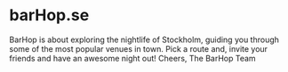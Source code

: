 barHop.se
=========

BarHop is about exploring the nightlife of Stockholm, guiding you through some of the most popular venues in town. Pick a route and, invite your friends and have an awesome night out! Cheers, The BarHop Team
